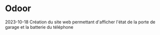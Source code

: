 # Odoor
2023-10-18 Création du site web permettant d'afficher l'état de la porte de garage et la batterie du téléphone
